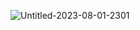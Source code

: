 ![Untitled-2023-08-01-2301](https://github.com/hughiephan/DPL/assets/16631121/ea6531a5-d605-4ee5-af92-7905f1e55689)
